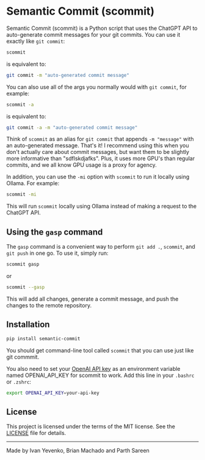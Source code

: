 # Semantic Commit (scommit)

Semantic Commit (scommit) is a Python script that uses the ChatGPT API to auto-generate commit messages for your git commits. You can use it exactly like `git commit`:

```bash
scommit
```

is equivalent to:

```bash
git commit -m "auto-generated commit message"
```

You can also use all of the args you normally would with `git commit`, for example:

```bash
scommit -a
```

is equivalent to:

```bash
git commit -a -m "auto-generated commit message"
```

Think of `scommit` as an alias for `git commit` that appends `-m "message"` with an auto-generated message. That's it! I recommend using this when you don't actually care about commit messages, but want them to be slightly more informative than "sdflskdjafks". Plus, it uses more GPU's than regular commits, and we all know GPU usage is a proxy for agency.

In addition, you can use the `-mi` option with `scommit` to run it locally using Ollama. For example:

```bash
scommit -mi
```

This will run `scommit` locally using Ollama instead of making a request to the ChatGPT API.

## Using the `gasp` command

The `gasp` command is a convenient way to perform `git add .`, `scommit`, and `git push` in one go. To use it, simply run:

```bash
scommit gasp
```

or

```bash
scommit --gasp
```

This will add all changes, generate a commit message, and push the changes to the remote repository.

## Installation

```bash
pip install semantic-commit
```

You should get command-line tool called `scommit` that you can use just like git commmit.

You also need to set your [OpenAI API key](https://platform.openai.com/account/api-keys) as an environment variable named OPENAI_API_KEY for scommit to work. Add this line in your `.bashrc` or `.zshrc`:

```bash
export OPENAI_API_KEY=your-api-key
```

## License

This project is licensed under the terms of the MIT license. See the [LICENSE](LICENSE) file for details.

---

Made by Ivan Yevenko, Brian Machado and Parth Sareen
